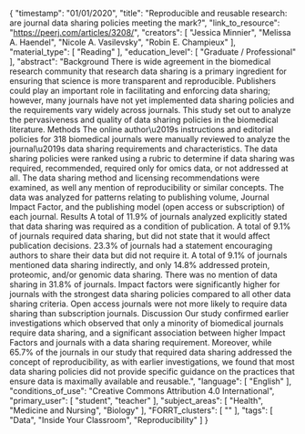 {
    "timestamp": "01/01/2020",
    "title": "Reproducible and reusable research: are journal data sharing policies meeting the mark?",
    "link_to_resource": "https://peerj.com/articles/3208/",
    "creators": [
        "Jessica Minnier",
        "Melissa A. Haendel",
        "Nicole A. Vasilevsky",
        "Robin E. Champieux"
    ],
    "material_type": [
        "Reading"
    ],
    "education_level": [
        "Graduate / Professional"
    ],
    "abstract": "Background There is wide agreement in the biomedical research community that research data sharing is a primary ingredient for ensuring that science is more transparent and reproducible. Publishers could play an important role in facilitating and enforcing data sharing; however, many journals have not yet implemented data sharing policies and the requirements vary widely across journals. This study set out to analyze the pervasiveness and quality of data sharing policies in the biomedical literature. Methods The online author\u2019s instructions and editorial policies for 318 biomedical journals were manually reviewed to analyze the journal\u2019s data sharing requirements and characteristics. The data sharing policies were ranked using a rubric to determine if data sharing was required, recommended, required only for omics data, or not addressed at all. The data sharing method and licensing recommendations were examined, as well any mention of reproducibility or similar concepts. The data was analyzed for patterns relating to publishing volume, Journal Impact Factor, and the publishing model (open access or subscription) of each journal. Results A total of 11.9% of journals analyzed explicitly stated that data sharing was required as a condition of publication. A total of 9.1% of journals required data sharing, but did not state that it would affect publication decisions. 23.3% of journals had a statement encouraging authors to share their data but did not require it. A total of 9.1% of journals mentioned data sharing indirectly, and only 14.8% addressed protein, proteomic, and/or genomic data sharing. There was no mention of data sharing in 31.8% of journals. Impact factors were significantly higher for journals with the strongest data sharing policies compared to all other data sharing criteria. Open access journals were not more likely to require data sharing than subscription journals. Discussion Our study confirmed earlier investigations which observed that only a minority of biomedical journals require data sharing, and a significant association between higher Impact Factors and journals with a data sharing requirement. Moreover, while 65.7% of the journals in our study that required data sharing addressed the concept of reproducibility, as with earlier investigations, we found that most data sharing policies did not provide specific guidance on the practices that ensure data is maximally available and reusable.",
    "language": [
        "English"
    ],
    "conditions_of_use": "Creative Commons Attribution 4.0 International",
    "primary_user": [
        "student",
        "teacher"
    ],
    "subject_areas": [
        "Health",
        "Medicine and Nursing",
        "Biology"
    ],
    "FORRT_clusters": [
        ""
    ],
    "tags": [
        "Data",
        "Inside Your Classroom",
        "Reproducibility"
    ]
}